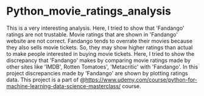 # Python_movie_ratings_analysis
This is a very interesting analysis. Here, I tried to show that 'Fandango' ratings are not trustable. Movie ratings that are shown in 'Fandango' website are not correct. Fandango tends to overrate their movies because they also sells movie tickets. So, they may show higher ratings than actual to make people interested in buying movie tickets. Here, I tried to show the discrepancy that 'Fandango' makes by comparing movie ratings  made by other sites like 'IMDB', Rotten Tomatoes', 'Metacritic' with 'Fandango'. In this project discrepancies made by 'Fandango' are shown by plotting ratings data. This project is a part of @https://www.udemy.com/course/python-for-machine-learning-data-science-masterclass/ course.
